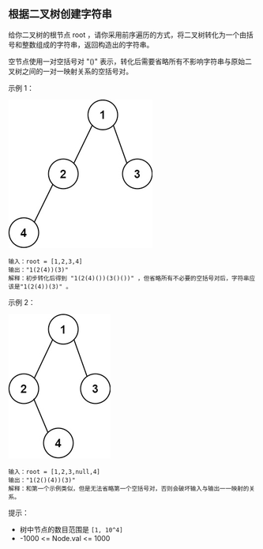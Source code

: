 ## 根据二叉树创建字符串

给你二叉树的根节点 root ，请你采用前序遍历的方式，将二叉树转化为一个由括号和整数组成的字符串，返回构造出的字符串。

空节点使用一对空括号对 "()" 表示，转化后需要省略所有不影响字符串与原始二叉树之间的一对一映射关系的空括号对。

示例 1：

![](../images/606.construct-string-from-binary-tree.png)
```
输入：root = [1,2,3,4]
输出："1(2(4))(3)"
解释：初步转化后得到 "1(2(4)())(3()())" ，但省略所有不必要的空括号对后，字符串应该是"1(2(4))(3)" 。
```

示例 2：

![](../images/606.construct-string-from-binary-tree_1.png)
```
输入：root = [1,2,3,null,4]
输出："1(2()(4))(3)"
解释：和第一个示例类似，但是无法省略第一个空括号对，否则会破坏输入与输出一一映射的关系。
```

提示：

* 树中节点的数目范围是 `[1, 10^4]`
* -1000 <= Node.val <= 1000